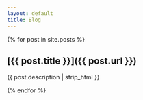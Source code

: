 ```yaml
---
layout: default
title: Blog
---
```


{% for post in site.posts %}

## [**{{ post.title }}**]({{ post.url }})

{{ post.description | strip_html }}

{% endfor %}